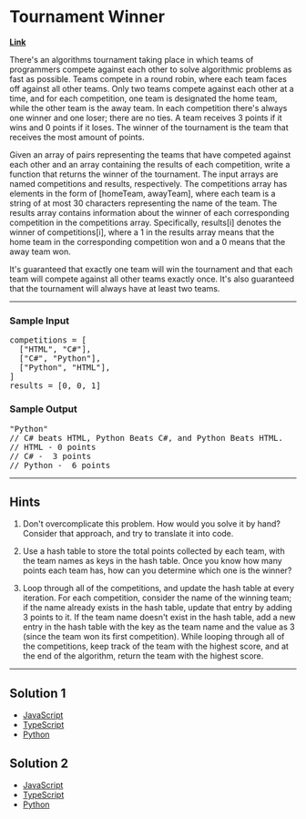 # Tournament Winner

[**Link**](https://www.algoexpert.io/questions/Tournament%20Winner)

There's an algorithms tournament taking place in which teams of programmers
compete against each other to solve algorithmic problems as fast as possible.
Teams compete in a round robin, where each team faces off against all other
teams. Only two teams compete against each other at a time, and for each
competition, one team is designated the home team, while the other team is the
away team. In each competition there's always one winner and one loser; there
are no ties. A team receives 3 points if it wins and 0 points if it loses. The
winner of the tournament is the team that receives the most amount of points.

<p>
  Given an array of pairs representing the teams that have competed against each
  other and an array containing the results of each competition, write a
  function that returns the winner of the tournament. The input arrays are named
  <span>competitions</span> and <span>results</span>, respectively. The
  <span>competitions</span> array has elements in the form of
  <span>[homeTeam, awayTeam]</span>, where each team is a string of at most 30
  characters representing the name of the team. The <span>results</span> array
  contains information about the winner of each corresponding competition in the
  <span>competitions</span> array. Specifically, <span>results[i]</span> denotes
  the winner of <span>competitions[i]</span>, where a <span>1</span> in the
  <span>results</span> array means that the home team in the corresponding
  competition won and a <span>0</span> means that the away team won.
</p>
<p>
  It's guaranteed that exactly one team will win the tournament and that each
  team will compete against all other teams exactly once. It's also guaranteed
  that the tournament will always have at least two teams.
</p>

---

### Sample Input

<pre><span>competitions</span> = [
  ["HTML", "C#"],
  ["C#", "Python"],
  ["Python", "HTML"],
]
<span>results</span> = [0, 0, 1]
</pre>

### Sample Output

<pre>"Python"
<span>// C# beats HTML, Python Beats C#, and Python Beats HTML.</span>
<span>// HTML - 0 points </span>
<span>// C# -  3 points</span>
<span>// Python -  6 points</span>
</pre>

---

## **Hints**

1. Don't overcomplicate this problem. How would you solve it by hand? Consider that approach, and try to translate it into code.

2. Use a hash table to store the total points collected by each team, with the team names as keys in the hash table. Once you know how many points each team has, how can you determine which one is the winner?

3. Loop through all of the competitions, and update the hash table at every iteration. For each competition, consider the name of the winning team; if the name already exists in the hash table, update that entry by adding 3 points to it. If the team name doesn't exist in the hash table, add a new entry in the hash table with the key as the team name and the value as 3 (since the team won its first competition). While looping through all of the competitions, keep track of the team with the highest score, and at the end of the algorithm, return the team with the highest score.

---

## Solution 1

- [JavaScript](./solution_1/tournament-winner.js)
- [TypeScript](./solution_1/tournament-winner.ts)
- [Python](./solution_1/tournament-winner.py)

## Solution 2

- [JavaScript]()
- [TypeScript]()
- [Python]()

